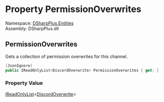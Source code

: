 # Property PermissionOverwrites

Namespace: [DSharpPlus.Entities](DSharpPlus.Entities.md)  
Assembly: DSharpPlus.dll

## <a id="DSharpPlus_Entities_DiscordChannel_PermissionOverwrites"></a>PermissionOverwrites

Gets a collection of permission overwrites for this channel.

```csharp
[JsonIgnore]
public IReadOnlyList<DiscordOverwrite> PermissionOverwrites { get; }
```

### Property Value

[IReadOnlyList](https://learn.microsoft.com/dotnet/api/system.collections.generic.ireadonlylist\-1)<[DiscordOverwrite](DSharpPlus.Entities.DiscordOverwrite.md)\>

